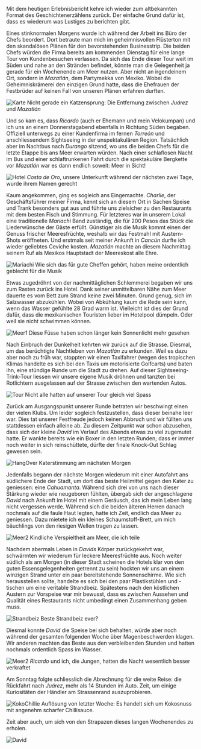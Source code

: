Mit dem heutigen Erlebnisbericht kehre ich wieder zum altbekannten Format des Geschichtenerzählens zurück. Der einfache Grund dafür ist, dass es wiederum was Lustiges zu berichten gibt.

Eines stinknormalen Morgens wurde ich während der Arbeit ins Büro der Chefs beordert. Dort betraute man mich im geheimnisvollen Flüsterton mit den skandalösen Plänen für den bevorstehenden Businesstrip. Die beiden Chefs würden die Firma bereits am kommenden Dienstag für eine lange Tour von Kundenbesuchen verlassen. Da sich das Ende dieser Tour weit im Süden und nahe an den Stränden befindet, könnte man die Gelegenheit ja gerade für ein Wochenende am Meer nutzen. Aber nicht an irgendeinem Ort, sondern in _Mazatlán_, dem Partymekka von Mexiko. Wobei die Geheimniskrämerei den einzigen Grund hatte, dass die Ehefrauen der Festbrüder auf keinen Fall von unseren Plänen erfahren durften.

![Karte](/imgs/w7/w_7_1.png)
Nicht gerade ein Katzensprung: Die Entfernung zwischen _Juárez_ und _Mazatlán_

Und so kam es, dass _Ricardo_ (auch er Ehemann und mein Velokumpan) und ich uns an einem Donnerstagabend ebenfalls in Richtung Süden begaben. Offiziell unterwegs zu einer Kundenfirma im fernen _Torreón_ und anschliessendem Sightseeing in der unspektakulären Region. Tatsächlich aber im Nachtbus nach _Durango_ sitzend, wo uns die beiden Chefs für die letzte Etappe bis ans Meer erwarten würden. 
Nach einer schlaflosen Nacht im Bus und einer schlaftrunkenen Fahrt durch die spektakuläre Bergkette vor _Mazatlán_ war es dann endlich soweit: Meer in Sicht!

![Hotel](/imgs/w7/w_7_2.jpg)
_Costa de Oro_, unsere Unterkunft während der nächsten zwei Tage, wurde ihrem Namen gerecht

Kaum angekommen, ging es sogleich ans Eingemachte. _Charlie_, der Geschäftsführer meiner Firma, kennt sich an diesem Ort in Sachen Speise und Trank besonders gut aus und führte uns zielsicher zu den Restaurants mit dem besten Fisch und Stimmung. Für letzteres war in unserem Lokal eine traditionelle _Mariachi_ Band zuständig, die für 200 Pesos das Stück die Liederwünsche der Gäste erfüllt. Günstiger als die Musik kommt einen der Genuss frischer Meeresfrüchte, weshalb wir das Festmahl mit Austern-Shots eröffneten. Und erstmals seit meiner Ankunft in _Cancún_ durfte ich wieder geliebtes Ceviche kosten. _Mazatlán_ machte an diesem Nachmittag seinem Ruf als Mexikos Hauptstadt der Meereskost alle Ehre.

![Mariachi](/imgs/w7/w_7_3.jpg)
Wie sich das für gute Cheffen gehört, haben meine ordentlich geblecht für die Musik

Etwas zugedröhnt von der nachmittäglichen Schlemmerei begaben wir uns zum Rasten zurück ins Hotel. Dank seiner unmittelbaren Nähe zum Meer dauerte es vom Bett zum Strand keine zwei Minuten. Grund genug, sich im Salzwasser abzukühlen. Wobei von Abkühlung kaum die Rede sein kann, wenn das Wasser gefühlte 28 Grad warm ist. Vielleicht ist dies der Grund dafür, dass die mexikanischen Touristen lieber im Hotelpool dümpeln. Oder weil sie nicht schwimmen können. 

![Meer1](/imgs/w7/w_7_4.jpg)
Diese Füsse haben schon länger kein Sonnenlicht mehr gesehen

Nach Einbruch der Dunkelheit kehrten wir zurück auf die Strasse. Diesmal, um das berüchtigte Nachtleben von _Mazatlán_ zu erkunden. Weil es dazu aber noch zu früh war, stoppten wir einen Taxifahrer (wegen des tropischen Klimas handelte es sich bei den Taxis um motorisierte Golfcarts) und baten ihn, eine stündige Runde um die Stadt zu drehen. Auf dieser Sightseeing-Trink-Tour liessen wir unsere eigene Musik dröhnen und tanzten bei Rotlichtern ausgelassen auf der Strasse zwischen den wartenden Autos.

![Tour](/imgs/w7/w_7_5.jpg)
Nicht alle hatten auf unserer Tour gleich viel Spass

Zurück am Ausgangspunkt unserer Runde betraten wir beschwingt einen der vielen Klubs. Um leider sogleich festzustellen, dass dieser beinahe leer war. Dies tat unserer Festfreude jedoch keinen Abbruch und wir füllten uns stattdessen einfach alleine ab. Zu diesem Zeitpunkt war schon abzusehen, dass sich der kleine _David_ im Verlauf des Abends etwas zu viel zugemutet hatte. Er wankte bereits wie ein Boxer in den letzten Runden; dass er immer noch weiter in sich reinschüttete, dürfte der finale Knock-Out Schlag gewesen sein.

![HangOver](/imgs/w7/w_7_6.jpg)
Katerstimmung am nächsten Morgen

Jedenfalls begann der nächste Morgen wiederum mit einer Autofahrt ans südlichere Ende der Stadt, um dort das beste Heilmittel gegen den Kater zu geniessen: eine _Cahuamanta_. Während sich drei von uns nach dieser Stärkung wieder wie neugeboren fühlten, übergab sich der angeschlagene _David_ nach Ankunft im Hotel mit einem Geräusch, das ich mein Leben lang nicht vergessen werde. Während sich die beiden älteren Herren danach nochmals auf die faule Haut legten, hatte ich Zeit, endlich das Meer zu geniessen. Dazu mietete ich ein kleines Schaumstoff-Brett, um mich bäuchlings von den riesigen Wellen tragen zu lassen.

![Meer2](/imgs/w7/w_7_7.gif)
Kindliche Verspieltheit am Meer, die ich teile

Nachdem abermals Leben in _Davids_ Körper zurückgekehrt war, schwärmten wir wiederum für leckere Meeresfrüchte aus. Noch weiter südlich als am Morgen (in dieser Stadt scheinen die Hotels klar von den guten Essensgelegenheiten getrennt zu sein) hockten wir uns an einem winzigen Strand unter ein paar bereitstehende Sonnenschirme. Wie sich herausstellen sollte, handelte es sich bei den paar Plastikstühlen und -tischen um eine veritable Strandbeiz. Spätestens nach den köstlichen Austern zur Vorspeise war mir bewusst, dass es zwischen Aussehen und Qualität eines Restaurants nicht umbedingt einen Zusammenhang geben muss.

![Strandbeiz](/imgs/w7/w_7_8.jpg)
Beste Strandbeiz ever?

Diesmal konnte _David_ die Speise bei sich behalten, würde aber noch während der gesamten folgenden Woche über Magenbeschwerden klagen. Wir anderen machten das Beste aus den verbleibenden Stunden und hatten nochmals ordentlich Spass im Wasser.

![Meer2](/imgs/w7/w_7_9.jpg)
_Ricardo_ und ich, die Jungen, hatten die Nacht wesentlich besser verkraftet

Am Sonntag folgte schliesslich die Abrechnung für die weite Reise: die Rückfahrt nach _Juárez_, mehr als 14 Stunden im Auto. Zeit, um einige Kuriositäten der Händler am Strassenrand auszuprobieren.

![KokoChillie](/imgs/w7/w_7_10.jpg)
Auflösung von letzter Woche: Es handelt sich um Kokosnuss mit angenehm scharfer Chillisauce.

Zeit aber auch, um sich von den Strapazen dieses langen Wochenendes zu erholen.

![David](/imgs/w7/w_7_11.jpg)